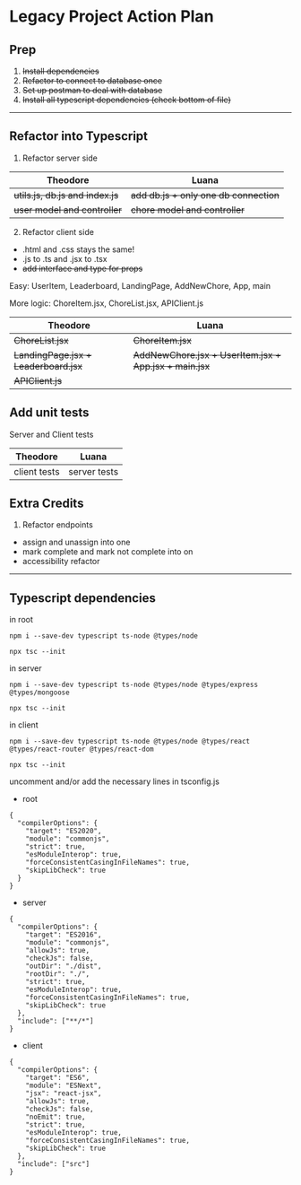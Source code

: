 # Legacy Project Action Plan

## Prep
1. ~~Install dependencies~~
2. ~~Refactor to connect to database once~~
3. ~~Set up postman to deal with database~~
4. ~~Install all typescript dependencies (check bottom of file)~~
---

## Refactor into Typescript
1. Refactor server side

| Theodore | Luana |
| ----------- | ----------- |
| ~~utils.js, db.js and index.js~~ | ~~add db.js + only one db connection~~ |
| ~~user model and controller~~ | ~~chore model and controller~~ |

2. Refactor client side
- .html and .css stays the same!
- .js to .ts and .jsx to .tsx
- ~~add interface and type for props~~

Easy: UserItem, Leaderboard, LandingPage, AddNewChore, App, main

More logic: ChoreItem.jsx, ChoreList.jsx, APIClient.js

| Theodore | Luana |
| ----------- | ----------- |
| ~~ChoreList.jsx~~ | ~~ChoreItem.jsx~~ |
| ~~LandingPage.jsx + Leaderboard.jsx~~ |  ~~AddNewChore.jsx + UserItem.jsx + App.jsx + main.jsx~~ |
| ~~APIClient.js~~ |  |

## Add unit tests
Server and Client tests

| Theodore | Luana |
| ----------- | ----------- |
| client tests | server tests |


## Extra Credits
1. Refactor endpoints
- assign and unassign into one
- mark complete and mark not complete into on
- accessibility refactor

---
## Typescript dependencies

in root 

`npm i --save-dev typescript ts-node @types/node`

`npx tsc --init`

in server

`npm i --save-dev typescript ts-node @types/node @types/express @types/mongoose`

`npx tsc --init`


in client

`npm i --save-dev typescript ts-node @types/node @types/react @types/react-router @types/react-dom`

`npx tsc --init`

uncomment and/or add the necessary lines in tsconfig.js

- root
```
{
  "compilerOptions": {
    "target": "ES2020",
    "module": "commonjs",
    "strict": true,
    "esModuleInterop": true,
    "forceConsistentCasingInFileNames": true,
    "skipLibCheck": true
  }
}
```

- server
```
{
  "compilerOptions": {
    "target": "ES2016",
    "module": "commonjs",
    "allowJs": true,
    "checkJs": false,
    "outDir": "./dist",
    "rootDir": "./",
    "strict": true,
    "esModuleInterop": true,
    "forceConsistentCasingInFileNames": true,
    "skipLibCheck": true
  },
  "include": ["**/*"]
}
```
- client
```
{
  "compilerOptions": {
    "target": "ES6",
    "module": "ESNext",
    "jsx": "react-jsx",
    "allowJs": true,
    "checkJs": false,
    "noEmit": true,
    "strict": true,
    "esModuleInterop": true,
    "forceConsistentCasingInFileNames": true,
    "skipLibCheck": true
  },
  "include": ["src"]
}
```